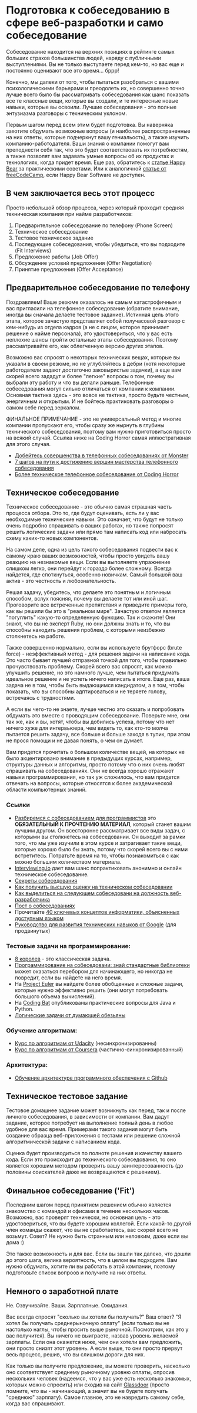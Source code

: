 # Подготовка к собеседованию в сфере веб-разработки и само собеседование

Собеседование находится на верхних позициях в рейтинге самых больших страхов большинства людей, наряду с публичными выступлениями. Вы не только выступаете перед кем-то, но вас еще и постоянно оценивают все это время... бррр!

Конечно, мы далеки от того, чтобы пытаться разобраться с вашими психологическими барьерами и преодолеть их, но совершенно точно лучше всего было бы рассматривать собеседования как шанс показать все те классные вещи, которые вы создали, и те интересные новые навыки, которые вы освоили. Лучшие собеседования - это полные энтузиазма разговоры с техническим уклоном.

Первым шагом перед всем этим будет подготовка. Вы наверняка захотите обдумать возможные вопросы (и наиболее распространенные на них ответы, которые подчеркнут вашу гениальость), а также изучить компанию-работодателя. Ваши знания о компании помогут вам преподнести себя так, что это будет соответствовать их потребностям, а также позволят вам задавать умные вопросы об их продуктах и технологиях, когда придет время. Еще раз, обратитесь к [статье Happy Bear](http://web.archive.org/web/20160925155912/http://www.happybearsoftware.com/how-to-get-a-programmer-job.html) за практическими советами. Или к аналогичной [статье от freeCodeCamp](https://tproger.ru/translations/become-a-developer-and-get-your-first-job/), если Happy Bear Software не доступен.

## В чем заключается весь этот процесс

Просто небольшой обзор процесса, через который проходит средняя техническая компания при найме разработчиков:

1. Предварительное собеседование по телефону (Phone Screen)
2. Техническое собеседование
3. Тестовое техническое задание
4. Последующие собеседования, чтобы убедиться, что вы подходите (Fit Interviews)
5. Предложение работы (Job Offer)
6. Обсуждение условий предложения (Offer Negotiation)
7. Принятие предложения (Offer Acceptance)

## Предварительное собеседование по телефону

Поздравляем! Ваше резюме оказалось не самым катастрофичным и вас пригласили на телефонное собеседование (обратите внимание, иногда вы сначала делаете тестовое задание). Истинная цель этого этапа, которое зачастую представляет собой получасовой разговор с кем-нибудь из отдела кадров (а не с лицом, которое принимает решение о найме персонала), это удостовериться, что у вас есть неплохие шансы пройти остальные этапы собеседования. Поэтому рассматривайте его, как облегченную версию других этапов.

Возможно вас спросят о некоторых технических вещах, которые вы указали в своем резюме, но не углубляйтесь в дебри (хотя некоторые работодатели задают достаточно заковыристые задачки), а еще вам скорей всего зададут и более "легкие" вопросы о том, почему вы выбрали эту работу и что вы делали раньше. Телефонные собеседования могут сильно отличаться от компании к компании. Основная тактика здесь - это вовсе не тактика, просто будьте честным, энергичным и открытым. И не бойтесь практиковать разговоры о самом себе перед зеркалом.

ФИНАЛЬНОЕ ПРИМЕЧАНИЕ - это не универсальный метод и многие компании пропускают его, чтобы сразу же нырнуть в глубины технического собеседования, поэтому вам нужно приготовиться просто на всякий случай. Ссылка ниже на Coding Horror самая иллюстративная для этого случая.

* [Добейтесь совершенства в телефонных собеседованиях от Monster](http://career-advice.monster.com/job-interview/interview-preparation/mastering-the-phone-interview/article.aspx)
* [7 шагов на пути к достижению вершин мастерства телефонного собеседования](http://dorigan.com/how-to-interview/mastering-telephone-interview/)
* [Более техническое телефонное собеседование от Coding Horror](http://www.codinghorror.com/blog/2008/01/getting-the-interview-phone-screen-right.html)

## Техническое собеседование

Техническое собеседование - это обычно самая страшная часть процесса отбора. Это то, где будут оценивать, есть ли у вас необходимые технические навыки. Это означает, что будут не только очень подробно спрашивать о ваших работах, но также попросят решить логические задачи или прямо там написать код или набросать схему каких-то новых компонентов.

На самом деле, одна из цель такого собеседования подвести вас к самому краю ваших возможностей, чтобы просто увидеть вашу реакцию на незнакомые вещи. Если вы выполняете упражнение слишком легко, они перейдут к гораздо более сложному. Всегда найдется, где споткнуться, особенно новичкам. Самый большой ваш актив - это честность и любознательность.

Решая задачу, убедитесь, что делаете это понятным и логичным способом, вслух поясняя, почему вы делаете тот или иной шаг. Проговорите все встреченные препятствия и приведите примеры того, как вы решили бы это в "реальном мире". Зачастую ответом является "погуглить" какую-то определенную функцию. Так и скажите! Они знают, что вы не эксперт Ruby, но они должны знать и то, что вы способны находить решения проблем, с которыми неизбежно столкнетесь на работе.

Также совершенно нормально, если вы используете брутфорс (brute force) - неэффективный метод - для решения задачи на написание кода. Это часто бывает лучшей отправной точкой для того, чтобы правильно прочувствовать проблему. Скорей всего вас спросят, как можно улучшить решение, но это намного лучше, чем пытаться придумать идеальное решение и не успеть ничего написать в итоге. Еще раз, ваша задача не в том, чтобы быть выдающимся кандидатом, а в том, чтобы показать, что вы способны адптироваться и не теряете голову, встречаясь с трудностями.

А если вы чего-то не знаете, лучше честно это сказать и попробовать обдумать это вместе с проводящим собеседование. Поверьте мне, они так же, как и вы, хотят, чтобы вы добились успеха, потому что нет ничего хуже для интервьюера, чем видеть то, как кто-то молча пытается решить задачу, все больше и больше заходя в тупик, при этом не прося помощи и не давая понять, о чем он думает.

Вам придется прочитать о большом количестве вещей, на которых не было акцентировано внимание в предыдущих курсах, например, структуры данных и алгоритмы, просто потому что о них очень любят спрашивать на собеседованиях. Они не всегда хорошо отражают навыки программирования, но так уж сложилось, что вам придется отвечать на вопросы, которые относятся к более академической области компьютерных знаний.

### Ссылки

* [Разбиремся с собеседованием для программистов](http://www.valleytalk.org/wp-content/uploads/2012/10/CrackCode.pdf) это **ОБЯЗАТЕЛЬНЫЙ К ПРОЧТЕНИЮ МАТЕРИАЛ**, который станет вашим лучшим другом. Он всесторонне рассматривает все виды задач, с которыми вы столкнетесь на собеседовании. Он выходит за рамки того, что мы уже изучили в этом курсе и затрагивает такие вещи, которые хорошо было бы знать, потому что скорей всего вы с ними встретитесь. Потратьте время на то, чтобы познакомиться с как можно большим количеством материала.
* [Interviewing.io](http://interviewing.io/) дает вам шанс попрактиковать анонимно и онлайн техническое собеседование.
* [Секреты собеседования](http://www.interviewcake.com/tips-and-tricks)
* [Как получить высшую оценку на техническом собеседовании](http://news.dice.com/2014/10/12/ace-technical-interview/)
* [Как выделиться на следующем собеседовани на должность веб-разработчика](http://blog.udacity.com/2015/01/how-to-stand-out-in-your-web-developer-interview.html)
* [Пост о собеседованиях](http://blog.martincmartin.com/2010/01/08/finding-a-job-youll-love-the-interview/)
* Прочитайте [40 ключевых концептов информатики, объясненных доступным языком](http://carlcheo.com/compsci)
* [Руководство для развития технических навыков от Google](https://www.google.com/about/careers/students/guide-to-technical-development.html) (для продвинутых)

### Тестовые задачи на программирование:

* [8 королев](http://jetheis.com/blog/2013/12/01/programming-interview-question-eight-queens/) - это классическая задача.
* [Программирование на собеседоваии: знай стандартные библиотеки](http://blog.codingforinterviews.com/reading-code-standard-libraries/) может оказаться перебором для начинающего, но никогда не повредит, если вы найдете на него время.
* На [Project Euler](http://projecteuler.net/) вы найдете более обобщенные и сложные задачи, которые нужно эффективно решить (они могут потребовать большого объема вычислений).
* На [Coding Bat](http://codingbat.com/) опубликованы практические вопросы для Java и Python.
* [Логические задачи от думающей обезьяны](http://www.athinkingape.com/unlock)

### Обучение алгоритмам:

* [Курс по алгоритмам от Udacity](https://www.udacity.com/course/viewer#!/c-cs215/l-48747095/m-48691609) (несинхронизированны)
* [Курс по алгоритмам от Coursera](https://www.coursera.org/course/algo) (частично-синхронизированный)

### Архитектура:

* [Обучение архитектуре программного обеспечения с Github](http://avandeursen.com/2013/12/30/teaching-software-architecture-with-github/)

## Техническое тестовое задание

Тестовое домашнее задание может возникнуть как перед, так и после личного собеседования, в зависимости от компании. Вам дадут задание, которое потребует на выполнение полный день в любое удобное для вас время. Примерами такого задания могут быть создание образца веб-приложения с тестами или решение сложной алгоритмической задачи с написанием кода.

Оценка будет производиться по полноте решения и качеству вашего кода. Если это происходит до технического собеседования, то оно является хорошим методом проверить вашу заинтересованность (до половины соискателей даже не возвращаются с решением).

## Финальное собеседование ('Fit')

Последним шагом перед принятием решением обычно является знакомство с командой и офисами в течение нескольких часов. Возможно, вас проверят технически, но основная цель - это удостовериться, что вы будете хорошим коллегой. Если какой-то другой член команды скажет, что вы не сработаетесь, вас скорей всего не возьмут. Совет? Не нужно быть странным или неловким, даже если вы дома :)

Это также возможность и для вас. Если вы зашли так далеко, что дошли до этого шага, велика вероятность, что в целом вы подходите. Вам нужно обдумать, хотите ли вы работать в этой компании, поэтому подготовьте список вопроов и получите на них ответы.

## Немного о заработной плате

Не. Озвучивайте. Ваши. Зарплатные. Ожидания.

Вас всегда спросят "сколько вы хотели бы получать?" Ваш ответ? "Я хотел бы получать среднерыночную оплату" (если только вы не настолько наглы, чтобы просить выше рыночной. Посмотрим, как это у вас получится). Вы ничего не выиграете, назвав уровень желаемой зарплаты. Если она окажется ниже, чем они хотели вам предложить, они просто снизят этот уровень. А если выше, то они просто прервут весь процесс, решив, что вы слишком дороги для них.

Как только вы получите предложение, вы можете проверить, насколько оно соответствует среднему рыночному уровню оплаты, опросив нескольких человек (надеемся, что у вас уже есть несколько знакомых, которых можно спросить) или сходив на сайт [Glassdoor](http://glassdoor.com) (просто помните, что вы - начинающий, а значит вы не будете получать "среднюю" зарплату). Самое главное, это не навредить самому себе, когда вас спрашивают.
